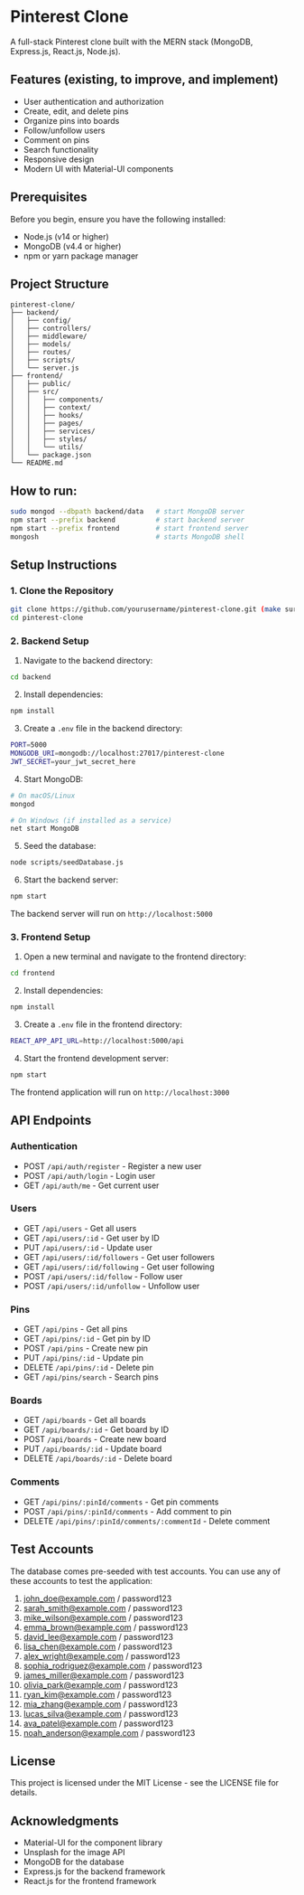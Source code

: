 # Pinterest Clone

A full-stack Pinterest clone built with the MERN stack (MongoDB, Express.js, React.js, Node.js). 

## Features (existing, to improve, and implement)

- User authentication and authorization
- Create, edit, and delete pins
- Organize pins into boards
- Follow/unfollow users
- Comment on pins
- Search functionality
- Responsive design
- Modern UI with Material-UI components

## Prerequisites

Before you begin, ensure you have the following installed:
- Node.js (v14 or higher)
- MongoDB (v4.4 or higher)
- npm or yarn package manager

## Project Structure

```
pinterest-clone/
├── backend/
│   ├── config/
│   ├── controllers/
│   ├── middleware/
│   ├── models/
│   ├── routes/
│   ├── scripts/
│   └── server.js
├── frontend/
│   ├── public/
│   ├── src/
│   │   ├── components/
│   │   ├── context/
│   │   ├── hooks/
│   │   ├── pages/
│   │   ├── services/
│   │   ├── styles/
│   │   └── utils/
│   └── package.json
└── README.md
```

## How to run:
```bash
sudo mongod --dbpath backend/data   # start MongoDB server
npm start --prefix backend          # start backend server
npm start --prefix frontend         # start frontend server
mongosh 							# starts MongoDB shell
```

## Setup Instructions

### 1. Clone the Repository

```bash
git clone https://github.com/yourusername/pinterest-clone.git (make sure it is private)
cd pinterest-clone
```

### 2. Backend Setup

1. Navigate to the backend directory:
```bash
cd backend
```

2. Install dependencies:
```bash
npm install
```

3. Create a `.env` file in the backend directory:
```bash
PORT=5000
MONGODB_URI=mongodb://localhost:27017/pinterest-clone
JWT_SECRET=your_jwt_secret_here
```

4. Start MongoDB:
```bash
# On macOS/Linux
mongod

# On Windows (if installed as a service)
net start MongoDB
```

5. Seed the database:
```bash
node scripts/seedDatabase.js
```

6. Start the backend server:
```bash
npm start
```

The backend server will run on `http://localhost:5000`

### 3. Frontend Setup

1. Open a new terminal and navigate to the frontend directory:
```bash
cd frontend
```

2. Install dependencies:
```bash
npm install
```

3. Create a `.env` file in the frontend directory:
```bash
REACT_APP_API_URL=http://localhost:5000/api
```

4. Start the frontend development server:
```bash
npm start
```

The frontend application will run on `http://localhost:3000`

## API Endpoints

### Authentication
- POST `/api/auth/register` - Register a new user
- POST `/api/auth/login` - Login user
- GET `/api/auth/me` - Get current user

### Users
- GET `/api/users` - Get all users
- GET `/api/users/:id` - Get user by ID
- PUT `/api/users/:id` - Update user
- GET `/api/users/:id/followers` - Get user followers
- GET `/api/users/:id/following` - Get user following
- POST `/api/users/:id/follow` - Follow user
- POST `/api/users/:id/unfollow` - Unfollow user

### Pins
- GET `/api/pins` - Get all pins
- GET `/api/pins/:id` - Get pin by ID
- POST `/api/pins` - Create new pin
- PUT `/api/pins/:id` - Update pin
- DELETE `/api/pins/:id` - Delete pin
- GET `/api/pins/search` - Search pins

### Boards
- GET `/api/boards` - Get all boards
- GET `/api/boards/:id` - Get board by ID
- POST `/api/boards` - Create new board
- PUT `/api/boards/:id` - Update board
- DELETE `/api/boards/:id` - Delete board

### Comments
- GET `/api/pins/:pinId/comments` - Get pin comments
- POST `/api/pins/:pinId/comments` - Add comment to pin
- DELETE `/api/pins/:pinId/comments/:commentId` - Delete comment

## Test Accounts

The database comes pre-seeded with test accounts. You can use any of these accounts to test the application:

1. john_doe@example.com / password123
2. sarah_smith@example.com / password123
3. mike_wilson@example.com / password123
4. emma_brown@example.com / password123
5. david_lee@example.com / password123
6. lisa_chen@example.com / password123
7. alex_wright@example.com / password123
8. sophia_rodriguez@example.com / password123
9. james_miller@example.com / password123
10. olivia_park@example.com / password123
11. ryan_kim@example.com / password123
12. mia_zhang@example.com / password123
13. lucas_silva@example.com / password123
14. ava_patel@example.com / password123
15. noah_anderson@example.com / password123


## License

This project is licensed under the MIT License - see the LICENSE file for details.

## Acknowledgments

- Material-UI for the component library
- Unsplash for the image API
- MongoDB for the database
- Express.js for the backend framework
- React.js for the frontend framework 
